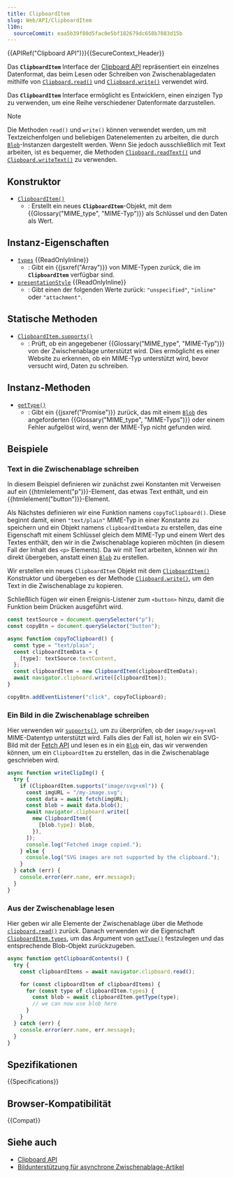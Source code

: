 ```yaml
---
title: ClipboardItem
slug: Web/API/ClipboardItem
l10n:
  sourceCommit: eaa5b39f80d5fac0e5bf182679dc658b7083d15b
---
```


{{APIRef("Clipboard API")}}{{SecureContext_Header}}

Das **`ClipboardItem`** Interface der [Clipboard API](/de/docs/Web/API/Clipboard_API) repräsentiert ein einzelnes Datenformat, das beim Lesen oder Schreiben von Zwischenablagedaten mithilfe von [`Clipboard.read()`](/de/docs/Web/API/Clipboard/read) und [`Clipboard.write()`](/de/docs/Web/API/Clipboard/write) verwendet wird.

Das **`ClipboardItem`** Interface ermöglicht es Entwicklern, einen einzigen Typ zu verwenden, um eine Reihe verschiedener Datenformate darzustellen.

> [!NOTE]
> Die Methoden `read()` und `write()` können verwendet werden, um mit Textzeichenfolgen und beliebigen Datenelementen zu arbeiten, die durch [`Blob`](/de/docs/Web/API/Blob)-Instanzen dargestellt werden. Wenn Sie jedoch ausschließlich mit Text arbeiten, ist es bequemer, die Methoden [`Clipboard.readText()`](/de/docs/Web/API/Clipboard/readText) und [`Clipboard.writeText()`](/de/docs/Web/API/Clipboard/writeText) zu verwenden.

## Konstruktor

- [`ClipboardItem()`](/de/docs/Web/API/ClipboardItem/ClipboardItem)
  - : Erstellt ein neues **`ClipboardItem`**-Objekt, mit dem {{Glossary("MIME_type", "MIME-Typ")}} als Schlüssel und den Daten als Wert.

## Instanz-Eigenschaften

- [`types`](/de/docs/Web/API/ClipboardItem/types) {{ReadOnlyInline}}
  - : Gibt ein {{jsxref("Array")}} von MIME-Typen zurück, die im **`ClipboardItem`** verfügbar sind.
- [`presentationStyle`](/de/docs/Web/API/ClipboardItem/presentationStyle) {{ReadOnlyInline}}
  - : Gibt einen der folgenden Werte zurück: `"unspecified"`, `"inline"` oder `"attachment"`.

## Statische Methoden

- [`ClipboardItem.supports()`](/de/docs/Web/API/ClipboardItem/supports_static)
  - : Prüft, ob ein angegebener {{Glossary("MIME_type", "MIME-Typ")}} von der Zwischenablage unterstützt wird. Dies ermöglicht es einer Website zu erkennen, ob ein MIME-Typ unterstützt wird, bevor versucht wird, Daten zu schreiben.

## Instanz-Methoden

- [`getType()`](/de/docs/Web/API/ClipboardItem/getType)
  - : Gibt ein {{jsxref("Promise")}} zurück, das mit einem [`Blob`](/de/docs/Web/API/Blob) des angeforderten {{Glossary("MIME_type", "MIME-Typs")}} oder einem Fehler aufgelöst wird, wenn der MIME-Typ nicht gefunden wird.

## Beispiele

### Text in die Zwischenablage schreiben

In diesem Beispiel definieren wir zunächst zwei Konstanten mit Verweisen auf ein {{htmlelement("p")}}-Element, das etwas Text enthält, und ein {{htmlelement("button")}}-Element.

Als Nächstes definieren wir eine Funktion namens `copyToClipboard()`. Diese beginnt damit, einen `"text/plain"` MIME-Typ in einer Konstante zu speichern und ein Objekt namens `clipboardItemData` zu erstellen, das eine Eigenschaft mit einem Schlüssel gleich dem MIME-Typ und einem Wert des Textes enthält, den wir in die Zwischenablage kopieren möchten (in diesem Fall der Inhalt des `<p>` Elements). Da wir mit Text arbeiten, können wir ihn direkt übergeben, anstatt einen [`Blob`](/de/docs/Web/API/Blob) zu erstellen.

Wir erstellen ein neues `ClipboardItem` Objekt mit dem [`ClipboardItem()`](/de/docs/Web/API/ClipboardItem/ClipboardItem) Konstruktor und übergeben es der Methode [`Clipboard.write()`](/de/docs/Web/API/Clipboard/write), um den Text in die Zwischenablage zu kopieren.

Schließlich fügen wir einen Ereignis-Listener zum `<button>` hinzu, damit die Funktion beim Drücken ausgeführt wird.

```js
const textSource = document.querySelector("p");
const copyBtn = document.querySelector("button");

async function copyToClipboard() {
  const type = "text/plain";
  const clipboardItemData = {
    [type]: textSource.textContent,
  };
  const clipboardItem = new ClipboardItem(clipboardItemData);
  await navigator.clipboard.write([clipboardItem]);
}

copyBtn.addEventListener("click", copyToClipboard);
```

### Ein Bild in die Zwischenablage schreiben

Hier verwenden wir [`supports()`](/de/docs/Web/API/ClipboardItem/supports_static), um zu überprüfen, ob der `image/svg+xml` MIME-Datentyp unterstützt wird. Falls dies der Fall ist, holen wir ein SVG-Bild mit der [Fetch API](/de/docs/Web/API/Fetch_API) und lesen es in ein [`Blob`](/de/docs/Web/API/Blob) ein, das wir verwenden können, um ein `ClipboardItem` zu erstellen, das in die Zwischenablage geschrieben wird.

```js
async function writeClipImg() {
  try {
    if (ClipboardItem.supports("image/svg+xml")) {
      const imgURL = "/my-image.svg";
      const data = await fetch(imgURL);
      const blob = await data.blob();
      await navigator.clipboard.write([
        new ClipboardItem({
          [blob.type]: blob,
        }),
      ]);
      console.log("Fetched image copied.");
    } else {
      console.log("SVG images are not supported by the clipboard.");
    }
  } catch (err) {
    console.error(err.name, err.message);
  }
}
```

### Aus der Zwischenablage lesen

Hier geben wir alle Elemente der Zwischenablage über die Methode [`clipboard.read()`](/de/docs/Web/API/Clipboard/read) zurück. Danach verwenden wir die Eigenschaft [`ClipboardItem.types`](/de/docs/Web/API/ClipboardItem/types), um das Argument von [`getType()`](/de/docs/Web/API/ClipboardItem/getType) festzulegen und das entsprechende Blob-Objekt zurückzugeben.

```js
async function getClipboardContents() {
  try {
    const clipboardItems = await navigator.clipboard.read();

    for (const clipboardItem of clipboardItems) {
      for (const type of clipboardItem.types) {
        const blob = await clipboardItem.getType(type);
        // we can now use blob here
      }
    }
  } catch (err) {
    console.error(err.name, err.message);
  }
}
```

## Spezifikationen

{{Specifications}}

## Browser-Kompatibilität

{{Compat}}

## Siehe auch

- [Clipboard API](/de/docs/Web/API/Clipboard_API)
- [Bildunterstützung für asynchrone Zwischenablage-Artikel](https://web.dev/articles/async-clipboard)
